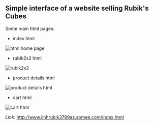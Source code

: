 ## Simple interface of a website selling Rubik's Cubes
Some main html pages:
- index html

![html home page](https://github.com/LinhTran1209/WebSite-sell-Rubik/assets/143068570/833710c2-9361-4948-9666-a346ba207010)

- rubik2x2 html

![rubik2x2](https://github.com/LinhTran1209/WebSite-sell-Rubik/assets/143068570/ea99ade8-9bcb-4bb7-909d-4ece71977ecc)

- product details html

![product details html](https://github.com/LinhTran1209/WebSite-sell-Rubik/assets/143068570/f3d3d3fc-5641-4478-a49d-110cda357911)

- cart html

![cart html](https://github.com/LinhTran1209/WebSite-sell-Rubik/assets/143068570/bae5a51a-9215-44e3-8801-45eb613fb523)

*Link*: http://www.linhrubik3789az.somee.com/index.html
